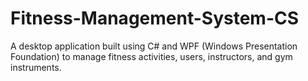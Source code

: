 # Fitness-Management-System-CS
A desktop application built using C# and WPF (Windows Presentation Foundation) to manage fitness activities, users, instructors, and gym instruments. 

